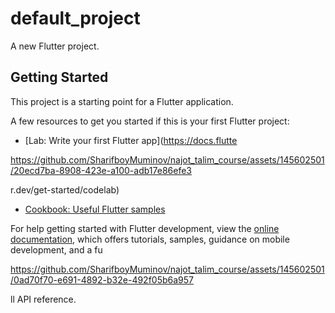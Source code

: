 # default_project

A new Flutter project.

## Getting Started

This project is a starting point for a Flutter application.

A few resources to get you started if this is your first Flutter project:

- [Lab: Write your first Flutter app](https://docs.flutte

https://github.com/SharifboyMuminov/najot_talim_course/assets/145602501/20ecd7ba-8908-423e-a100-adb17e86efe3

r.dev/get-started/codelab)
- [Cookbook: Useful Flutter samples](https://docs.flutter.dev/cookbook)

For help getting started with Flutter development, view the
[online documentation](https://docs.flutter.dev/), which offers tutorials,
samples, guidance on mobile development, and a fu

https://github.com/SharifboyMuminov/najot_talim_course/assets/145602501/0ad70f70-e691-4892-b32e-492f05b6a957

ll API reference.
